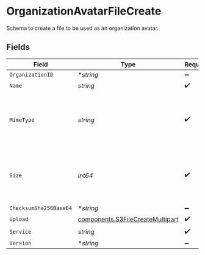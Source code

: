 # OrganizationAvatarFileCreate

Schema to create a file to be used as an organization avatar.


## Fields

| Field                                                                                | Type                                                                                 | Required                                                                             | Description                                                                          |
| ------------------------------------------------------------------------------------ | ------------------------------------------------------------------------------------ | ------------------------------------------------------------------------------------ | ------------------------------------------------------------------------------------ |
| `OrganizationID`                                                                     | **string*                                                                            | :heavy_minus_sign:                                                                   | N/A                                                                                  |
| `Name`                                                                               | *string*                                                                             | :heavy_check_mark:                                                                   | N/A                                                                                  |
| `MimeType`                                                                           | *string*                                                                             | :heavy_check_mark:                                                                   | MIME type of the file. Only images are supported for this type of file.              |
| `Size`                                                                               | *int64*                                                                              | :heavy_check_mark:                                                                   | Size of the file. A maximum of 1 MB is allowed for this type of file.                |
| `ChecksumSha256Base64`                                                               | **string*                                                                            | :heavy_minus_sign:                                                                   | N/A                                                                                  |
| `Upload`                                                                             | [components.S3FileCreateMultipart](../../models/components/s3filecreatemultipart.md) | :heavy_check_mark:                                                                   | N/A                                                                                  |
| `Service`                                                                            | *string*                                                                             | :heavy_check_mark:                                                                   | N/A                                                                                  |
| `Version`                                                                            | **string*                                                                            | :heavy_minus_sign:                                                                   | N/A                                                                                  |